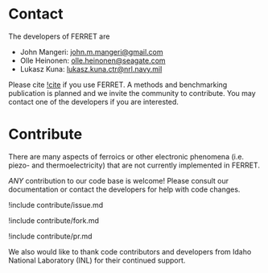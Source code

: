 # Contact

The developers of FERRET are

- John Mangeri: john.m.mangeri@gmail.com
- Olle Heinonen: olle.heinonen@seagate.com
- Lukasz Kuna: lukasz.kuna.ctr@nrl.navy.mil

Please cite [!cite](Mangeri2017) if you use FERRET. A methods and benchmarking publication is planned and we invite the community to contribute. You may contact one of the developers if you are interested.

# Contribute

There are many aspects of ferroics or other electronic phenomena (i.e. piezo- and thermoelectricity) that are not currently implemented in FERRET.

*ANY* contribution to our code base is welcome! Please consult our documentation or contact the developers for help with code changes.

!include contribute/issue.md

!include contribute/fork.md

!include contribute/pr.md

We also would like to thank code contributors and developers from Idaho National Laboratory (INL) for their continued support.
